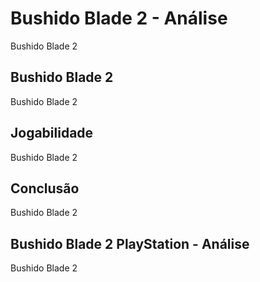 ---
---

# Bushido Blade 2 - Análise

Bushido Blade 2

## Bushido Blade 2

Bushido Blade 2

## Jogabilidade

Bushido Blade 2

## Conclusão

Bushido Blade 2

## Bushido Blade 2 PlayStation - Análise

Bushido Blade 2
